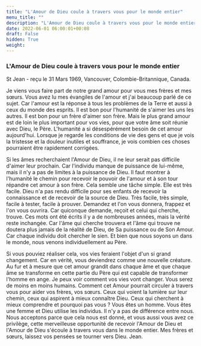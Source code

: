 ```yaml
---
title: "L'Amour de Dieu coule à travers vous pour le monde entier"
menu_title: ""
description: "L'Amour de Dieu coule à travers vous pour le monde entier"
date: 2022-06-01 06:00:01+00:08
draft: False
hidden: True
weight:
---
```

### L'Amour de Dieu coule à travers vous pour le monde entier

St Jean - reçu le 31 Mars 1969, Vancouver, Colombie-Britannique, Canada.

Je viens vous faire part de notre grand amour pour vous mes frères et mes sœurs. Vous avez lu mes évangiles de l'amour et j'ai beaucoup parlé de ce sujet. Car l'amour est la réponse à tous les problèmes de la Terre et aussi à ceux du monde des esprits. Il est bon pour l'humanité de s'aimer les uns les autres. Il est bon pour un frère d'aimer son frère. Mais le plus grand amour est de loin le plus important pour vos vies, pour que votre âme soit réunie avec Dieu, le Père. L'humanité a si désespérément besoin de cet amour aujourd'hui. Lorsque je regarde les conditions de vie des gens et que je vois la tristesse et la douleur inutiles et souffrance, je vois combien ces choses pourraient être rapidement corrigées. 

Si les âmes recherchaient l'Amour de Dieu, il ne leur serait pas difficile d'aimer leur prochain. Car l'individu manque de puissance de lui-même, mais il n'y a pas de limites à la puissance de Dieu. Il faut montrer à l'humanité le chemin pour recevoir le pouvoir de l'amour et à son tour répandre cet amour à son frère. Cela semble une tâche simple. Elle est très facile. Dieu n'a pas rendu difficile pour ses enfants de recevoir la connaissance et de recevoir de la source de Dieu. Très facile, très simple, facile à tester, facile à prouver. Demandez et l'on vous donnera, frappez et l'on vous ouvrira. Car quiconque demande, reçoit et celui qui cherche, trouve. Ces mots ont été écrits il y a de nombreuses années, mais la vérité reste inchangée. Car l'âme qui cherche trouvera et l'âme qui trouve ne doutera plus jamais de la réalité de Dieu, de Sa puissance ou de Son Amour. Car chaque individu doit chercher le sien. Et bien que nous soyons un dans le monde, nous venons individuellement au Père. 

Si vous pouviez réaliser cela, vos vies feraient l'objet d'un si grand changement. Car en vérité, vous deviendrez comme une nouvelle créature. Au fur et à mesure que cet amour grandit dans chaque âme et que chaque âme se transforme en cette partie du Père qui est capable de transformer l'homme en ange. Je peux voir comment vos vies vont changer. Vous serez de moins en moins humains. Comment cet Amour pourrait circuler à travers vous pour aider vos frères, vos sœurs. Ceux qui voient la lumière sur leur chemin, ceux qui aspirent à mieux connaître Dieu. Ceux qui cherchent à mieux comprendre et pourquoi pas vous ? Vous êtes un homme. Vous êtes une femme et Dieu utilise les individus. Il n'y a pas de différence entre nous. Nous acceptons parce que cela nous est donné, et vous aussi vous avez ce privilège, cette merveilleuse opportunité de recevoir l'Amour de Dieu et l'Amour de Dieu s'écoule à travers vous dans le monde entier. Mes frères et sœurs, laissez vos pensées se tourner vers Dieu. Jean.
